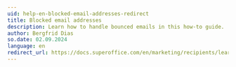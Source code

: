 ```yaml
---
uid: help-en-blocked-email-addresses-redirect
title: Blocked email addresses
description: Learn how to handle bounced emails in this how-to guide.
author: Bergfrid Dias
so.date: 02.09.2024
language: en
redirect_url: https://docs.superoffice.com/en/marketing/recipients/learn/manage-bounces.html
---
```

